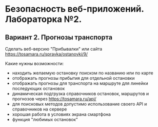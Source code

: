 # Безопасность веб-приложений. Лабораторка №2.

## Вариант 2. Прогнозы транспорта

Сделать веб-версию "Прибывалки" или сайта https://tosamara.ru/spravka/ostanovki/9/

Какие нужны возможности:
- находить желаемую остановку поиском по названию или по карте
- отображать прогнозы прибытия для отдельной остановки
- отображать прогнозы для транспорта на маршруте для линейки последующих остановок
- динамическая подгрузка справочников остановок, маршрутов и прогнозов через https://tosamara.ru/api/ 
- для поисковых методов допустимо использование своего API и справочников на сервере
- хорошая работа в условиях экрана смартфона
- функция "любимых остановок"
